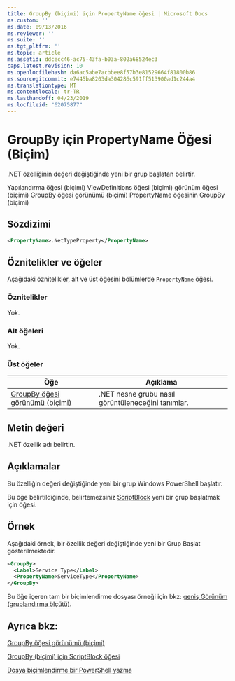 ```yaml
---
title: GroupBy (biçimi) için PropertyName öğesi | Microsoft Docs
ms.custom: ''
ms.date: 09/13/2016
ms.reviewer: ''
ms.suite: ''
ms.tgt_pltfrm: ''
ms.topic: article
ms.assetid: ddcecc46-ac75-43fa-b03a-802a68524ec3
caps.latest.revision: 10
ms.openlocfilehash: da6ac5abe7acbbee8f57b3e81529664f81800b86
ms.sourcegitcommit: e7445ba8203da304286c591ff513900ad1c244a4
ms.translationtype: MT
ms.contentlocale: tr-TR
ms.lasthandoff: 04/23/2019
ms.locfileid: "62075877"
---
```

# <a name="propertyname-element-for-groupby-format"></a>GroupBy için PropertyName Öğesi (Biçim)

.NET özelliğinin değeri değiştiğinde yeni bir grup başlatan belirtir.

Yapılandırma öğesi (biçimi) ViewDefinitions öğesi (biçimi) görünüm öğesi (biçimi) GroupBy öğesi görünümü (biçimi) PropertyName öğesinin GroupBy (biçimi)

## <a name="syntax"></a>Sözdizimi

```xml
<PropertyName>.NetTypeProperty</PropertyName>
```

## <a name="attributes-and-elements"></a>Öznitelikler ve öğeler

Aşağıdaki öznitelikler, alt ve üst öğesini bölümlerde `PropertyName` öğesi.

### <a name="attributes"></a>Öznitelikler

Yok.

### <a name="child-elements"></a>Alt öğeleri

Yok.

### <a name="parent-elements"></a>Üst öğeler

|Öğe|Açıklama|
|-------------|-----------------|
|[GroupBy öğesi görünümü (biçimi)](./groupby-element-for-view-format.md)|.NET nesne grubu nasıl görüntüleneceğini tanımlar.|

## <a name="text-value"></a>Metin değeri

.NET özellik adı belirtin.

## <a name="remarks"></a>Açıklamalar

Bu özelliğin değeri değiştiğinde yeni bir grup Windows PowerShell başlatır.

Bu öğe belirtildiğinde, belirtemezsiniz [ScriptBlock](./scriptblock-element-for-groupby-format.md) yeni bir grup başlatmak için öğesi.

## <a name="example"></a>Örnek

Aşağıdaki örnek, bir özellik değeri değiştiğinde yeni bir Grup Başlat gösterilmektedir.

```xml
<GroupBy>
  <Label>Service Type</Label>
  <PropertyName>ServiceType</PropertyName>
</GroupBy>

```

Bu öğe içeren tam bir biçimlendirme dosyası örneği için bkz: [geniş Görünüm (gruplandırma ölçütü)](./wide-view-groupby.md).

## <a name="see-also"></a>Ayrıca bkz:

[GroupBy öğesi görünümü (biçimi)](./groupby-element-for-view-format.md)

[GroupBy (biçimi) için ScriptBlock öğesi](./scriptblock-element-for-groupby-format.md)

[Dosya biçimlendirme bir PowerShell yazma](./writing-a-powershell-formatting-file.md)
